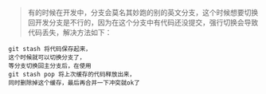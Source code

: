 > 有的时候在开发中，分支会莫名其妙跑的别的英文分支，这个时候想要切换回开发分支是不行的，因为在这个分支中有代码还没提交，强行切换会导致代码丢失，解决方法如下：

```
git stash 将代码保存起来，
这个时候就可以切换分支了，
等分支切换回主分支后，在使用
git stash pop 将上次缓存的代码释放出来，
同时删除掉这个缓存，最后再合并一下冲突就ok了
```